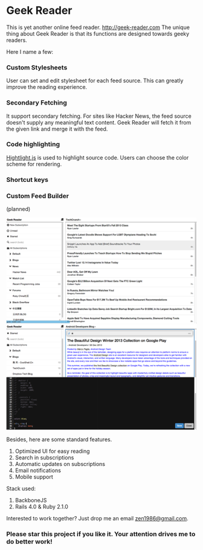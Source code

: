 # Geek Reader

This is yet another online feed reader. http://geek-reader.com
The unique thing about Geek Reader is that its functions are designed towards geeky readers.

Here I name a few:

### Custom Stylesheets
User can set and edit stylesheet for each feed source. This can greatly improve the reading experience.

### Secondary Fetching
It support secondary fetching. For sites like Hacker News, the feed source doesn't supply any meaningful text content. Geek Reader will fetch it from the given link and merge it with the feed.

### Code highlighting
[Hightlight.js](http://highlightjs.org/) is used to highlight source code. Users can choose the color scheme for rendering.

### Shortcut keys

### Custom Feed Builder
(planned)

![alt text](https://github.com/coderek/geek-reader/blob/master/app/assets/images/demo2.png "Logo Title Text 1")
![alt text](https://github.com/coderek/geek-reader/blob/master/app/assets/images/demo1.png "Logo Title Text 1")

Besides, here are some standard features.

1. Optimized UI for easy reading 
1. Search in subscriptions
1. Automatic updates on subscriptions
1. Email notifications
1. Mobile support


Stack used:

1. BackboneJS
2. Rails 4.0 & Ruby 2.1.0

Interested to work together? Just drop me an email zen1986@gmail.com.

### Please star this project if you like it. Your attention drives me to do better work!
